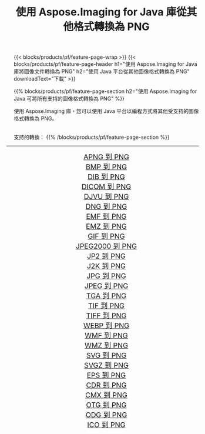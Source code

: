 ﻿---
title: 使用 Aspose.Imaging for Java 庫從其他格式轉換為 PNG 
weight: 3920
url: /zh-hant/java/conversion/to/png/ 
lang: zh-hant
langdirlevel: 2
locales: zh-hans,ja,it,ru,de,es,fr,nl,id,lt,pl,pt,vi,tr,ko,zh-hant,ar,hi,th,sv,cs,uk,he
description: 使用 Aspose.Imaging，您可以使用 Java 從其他格式轉換為 PNG
---

{{< blocks/products/pf/feature-page-wrap >}}
{{< blocks/products/pf/feature-page-header h1="使用 Aspose.Imaging for Java 庫將圖像文件轉換為 PNG" h2="使用 Java 平台從其他圖像格式轉換為 PNG" downloadText="下載" >}}


{{% blocks/products/pf/feature-page-section  h2="使用 Aspose.Imaging for Java 可將所有支持的圖像格式轉換為 PNG" %}}
<p align=justify>使用 Aspose.Imaging 庫，您可以使用 Java 平台以編程方式將其他受支持的圖像格式轉換為 PNG。</p>
<br/>
支持的轉換：
{{% /blocks/products/pf/feature-page-section %}}
<div class="container-fluid productfamilypage bg-gray">
    <div class="convertypes bg-gray agp-content section">
        <div class="container">
		<hr style="margin-left:-20px;"/>
		<div class="row other-converters" style="gap: 10px;font-size: 19px;text-align:center;">
		    <div class='col-md-2 other-converter remove-lp remove-rp'><a href="/imaging/zh-hant/java/conversion/apng-to-png/" style="padding:15px;">APNG 到 PNG</a></div>
<div class='col-md-2 other-converter remove-lp remove-rp'><a href="/imaging/zh-hant/java/conversion/bmp-to-png/" style="padding:15px;">BMP 到 PNG</a></div>
<div class='col-md-2 other-converter remove-lp remove-rp'><a href="/imaging/zh-hant/java/conversion/dib-to-png/" style="padding:15px;">DIB 到 PNG</a></div>
<div class='col-md-2 other-converter remove-lp remove-rp'><a href="/imaging/zh-hant/java/conversion/dicom-to-png/" style="padding:15px;">DICOM 到 PNG</a></div>
<div class='col-md-2 other-converter remove-lp remove-rp'><a href="/imaging/zh-hant/java/conversion/djvu-to-png/" style="padding:15px;">DJVU 到 PNG</a></div>
<div class='col-md-2 other-converter remove-lp remove-rp'><a href="/imaging/zh-hant/java/conversion/dng-to-png/" style="padding:15px;">DNG 到 PNG</a></div>
<div class='col-md-2 other-converter remove-lp remove-rp'><a href="/imaging/zh-hant/java/conversion/emf-to-png/" style="padding:15px;">EMF 到 PNG</a></div>
<div class='col-md-2 other-converter remove-lp remove-rp'><a href="/imaging/zh-hant/java/conversion/emz-to-png/" style="padding:15px;">EMZ 到 PNG</a></div>
<div class='col-md-2 other-converter remove-lp remove-rp'><a href="/imaging/zh-hant/java/conversion/gif-to-png/" style="padding:15px;">GIF 到 PNG</a></div>
<div class='col-md-2 other-converter remove-lp remove-rp'><a href="/imaging/zh-hant/java/conversion/jpeg2000-to-png/" style="padding:15px;">JPEG2000 到 PNG</a></div>
<div class='col-md-2 other-converter remove-lp remove-rp'><a href="/imaging/zh-hant/java/conversion/jp2-to-png/" style="padding:15px;">JP2 到 PNG</a></div>
<div class='col-md-2 other-converter remove-lp remove-rp'><a href="/imaging/zh-hant/java/conversion/j2k-to-png/" style="padding:15px;">J2K 到 PNG</a></div>
<div class='col-md-2 other-converter remove-lp remove-rp'><a href="/imaging/zh-hant/java/conversion/jpg-to-png/" style="padding:15px;">JPG 到 PNG</a></div>
<div class='col-md-2 other-converter remove-lp remove-rp'><a href="/imaging/zh-hant/java/conversion/jpeg-to-png/" style="padding:15px;">JPEG 到 PNG</a></div>
<div class='col-md-2 other-converter remove-lp remove-rp'><a href="/imaging/zh-hant/java/conversion/tga-to-png/" style="padding:15px;">TGA 到 PNG</a></div>
<div class='col-md-2 other-converter remove-lp remove-rp'><a href="/imaging/zh-hant/java/conversion/tif-to-png/" style="padding:15px;">TIF 到 PNG</a></div>
<div class='col-md-2 other-converter remove-lp remove-rp'><a href="/imaging/zh-hant/java/conversion/tiff-to-png/" style="padding:15px;">TIFF 到 PNG</a></div>
<div class='col-md-2 other-converter remove-lp remove-rp'><a href="/imaging/zh-hant/java/conversion/webp-to-png/" style="padding:15px;">WEBP 到 PNG</a></div>
<div class='col-md-2 other-converter remove-lp remove-rp'><a href="/imaging/zh-hant/java/conversion/wmf-to-png/" style="padding:15px;">WMF 到 PNG</a></div>
<div class='col-md-2 other-converter remove-lp remove-rp'><a href="/imaging/zh-hant/java/conversion/wmz-to-png/" style="padding:15px;">WMZ 到 PNG</a></div>
<div class='col-md-2 other-converter remove-lp remove-rp'><a href="/imaging/zh-hant/java/conversion/svg-to-png/" style="padding:15px;">SVG 到 PNG</a></div>
<div class='col-md-2 other-converter remove-lp remove-rp'><a href="/imaging/zh-hant/java/conversion/svgz-to-png/" style="padding:15px;">SVGZ 到 PNG</a></div>
<div class='col-md-2 other-converter remove-lp remove-rp'><a href="/imaging/zh-hant/java/conversion/eps-to-png/" style="padding:15px;">EPS 到 PNG</a></div>
<div class='col-md-2 other-converter remove-lp remove-rp'><a href="/imaging/zh-hant/java/conversion/cdr-to-png/" style="padding:15px;">CDR 到 PNG</a></div>
<div class='col-md-2 other-converter remove-lp remove-rp'><a href="/imaging/zh-hant/java/conversion/cmx-to-png/" style="padding:15px;">CMX 到 PNG</a></div>
<div class='col-md-2 other-converter remove-lp remove-rp'><a href="/imaging/zh-hant/java/conversion/otg-to-png/" style="padding:15px;">OTG 到 PNG</a></div>
<div class='col-md-2 other-converter remove-lp remove-rp'><a href="/imaging/zh-hant/java/conversion/odg-to-png/" style="padding:15px;">ODG 到 PNG</a></div>
<div class='col-md-2 other-converter remove-lp remove-rp'><a href="/imaging/zh-hant/java/conversion/ico-to-png/" style="padding:15px;">ICO 到 PNG</a></div>
                </div>
        </div>
    </div>
</div>
<br/>

